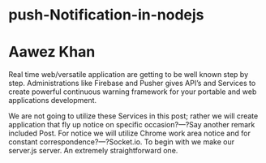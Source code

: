 # push-Notification-in-nodejs
# Aawez Khan
Real time web/versatile application are getting to be well known step by step. Administrations like Firebase and Pusher gives API’s and Services to create powerful continuous warning framework for your portable and web applications development.

We are not going to utilize these Services in this post; rather we will create application that fly up notice on specific occasion?—?Say another remark included Post. For notice we will utilize Chrome work area notice and for constant correspondence?—?Socket.io.
To begin with we make our server.js server. An extremely straightforward one.
